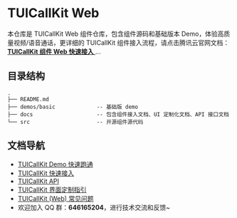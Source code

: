 # TUICallKit Web

本仓库是 TUICallKit Web 组件仓库，包含组件源码和基础版本 Demo，体验高质量视频/语音通话，更详细的 TUICallKit 组件接入流程，请点击腾讯云官网文档： [**TUICallKit 组件 Web 快速接入** ](https://cloud.tencent.com/document/product/647/78731)...

## 目录结构

```
.
├── README.md
├── demos/basic             -- 基础版 demo
├── docs                    -- 包含组件接入文档、UI 定制化文档、API 接口文档
└── src                     -- 开源组件源代码
```

## 文档导航

- [TUICallKit Demo 快速跑通](https://github.com/tencentyun/TUICallKit/blob/main/Web/demos/basic/README.md)
- [TUICallKit 快速接入](https://cloud.tencent.com/document/product/647/78731)
- [TUICallKit API](https://github.com/tencentyun/TUICallKit/blob/main/Web/docs/API.md)
- [TUICallKit 界面定制指引](https://github.com/tencentyun/TUICallKit/blob/main/Web/docs/UI%20Customization.md)
- [TUICallKit (Web) 常见问题](https://cloud.tencent.com/document/product/647/78769)
- 欢迎加入 QQ 群：**646165204**，进行技术交流和反馈~
